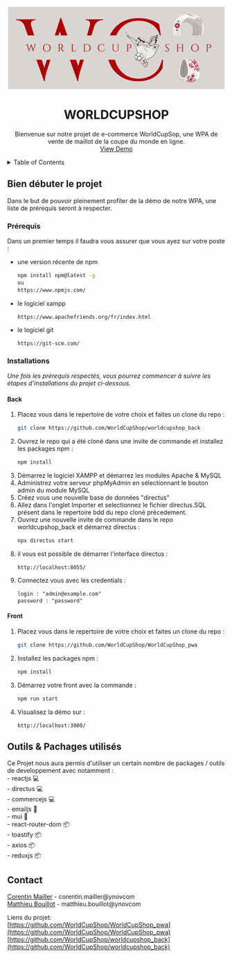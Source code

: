 <!-- PROJECT LOGO -->
<br />
<div align="center">
  <a href="https://github.com/B3INGLOG2022/WorldCupShop">
    <img src="features/WORLDCUPSHOP_logo.png" alt="Logo">
  </a>

  <h1 align="center">WORLDCUPSHOP</h1>

  <p align="center">
    Bienvenue sur notre projet de e-commerce WorldCupSop, une WPA de vente de maillot de la coupe du monde en ligne.
    <br />
    <a href="https://youtu.be/6lEaylJ6_Ps">View Demo</a>
  </p>
</div>

<details>
  <summary>Table of Contents</summary>
  <ol>
    <li>
      <a href="#getting-started">Bien débuter le projet</a>
      <ul>
        <li><a href="#prerequisites">Prérequis</a></li>
        <li><a href="#installation">Installations</a>
         <ul>
            <li><a href="#back">Back</a></li>
            <li><a href="#front">Front</a></li>
        </ul>
        </li>
      </ul>
    </li>
    <li><a href="#tools">Outils & Pachages utilisés</a></li>
    <li><a href="#contact">Contact</a></li>
  </ol>
</details>

<div id='getting-started'/>
<h2> Bien débuter le projet </h2>

Dans le but de pouvoir pleinement profiter de la démo de notre WPA, une liste de prérequis seront à respecter.

<div id='prerequisites'/>
<h3> Prérequis </h3>

Dans un premier temps il faudra vous assurer que vous ayez sur votre poste :

* une version récente de npm
  ```sh
  npm install npm@latest -g
  ou
  https://www.npmjs.com/
  ```
* le logiciel xampp
  ```
  https://www.apachefriends.org/fr/index.html
  ```
* le logiciel git
  ```
  https://git-scm.com/
  ```

<div id='installation'/>
<h3> Installations </h3>

_Une fois les prérequis respectés, vous pourrez commencer à suivre les étapes d'installations du projet ci-dessous._

<div id='back'/>
<h4> Back </h4>

1. Placez vous dans le repertoire de votre choix et faites un clone du repo :
   ```sh
   git clone https://github.com/WorldCupShop/worldcupshop_back
   ```
2. Ouvrez le repo qui a été cloné dans une invite de commande et installez les packages npm :
   ```sh
   npm install
   ```
3. Démarrez le logiciel XAMPP et démarrez les modules Apache & MySQL
4. Administrez votre serveur phpMyAdmin en sélectionnant le bouton admin du module MySQL
5. Créez vous une nouvelle base de données "directus"
6. Allez dans l'onglet Importer et selectionnez le fichier directus.SQL présent dans le repertoire bdd du repo cloné précedement.
7. Ouvrez une nouvelle invite de commande dans le repo worldcupshop_back et démarrez directus :
   ```sh
   npx directus start
   ```
8. il vous est possible de démarrer l'interface directus :
    ```
   http://localhost:8055/
   ```
9. Connectez vous avec les credentials :
    ```
    login : "admin@example.com"
    password : "password"
   ```

<div id='front'/>
<h4> Front </h4>

1. Placez vous dans le repertoire de votre choix et faites un clone du repo :
   ```sh
   git clone https://github.com/WorldCupShop/WorldCupShop_pwa
   ```
2. Installez les packages npm :
   ```sh
   npm install
   ```
3. Démarrez votre front avec la commande :
    ```sh
   npm run start
   ```
4. Visualisez la démo sur :
   ```
   http://localhost:3000/
   ```

<div id='tools'/>
<h2>  Outils & Pachages utilisés </h2>

Ce Projet nous aura permis d'utiliser un certain nombre de packages / outils de developpement avec notamment : <br>
    - reactjs 💻 <br>
    - directus 💻 <br>
    - commercejs 💻 <br>
    - emailjs 📖 <br>
    - mui 📖 <br>
    - react-router-dom 📦 <br>
    - toastify 📦 <br>
    - axios 📦 <br>
    - reduxjs 📦 <br>


<div id='contact'/>
<h2>  Contact </h2>

[Corentin Mailler](https://www.linkedin.com/in/corentin-mailler/) - corentin.mailler@ynovcom <br>
[Matthieu Bouillot](https://www.linkedin.com/in/matthieu-bouillot/) - matthieu.bouillot@ynovcom <br>

Liens du projet: <br>
[https://github.com/WorldCupShop/WorldCupShop_pwa](https://github.com/WorldCupShop/WorldCupShop_pwa) <br>
[https://github.com/WorldCupShop/worldcupshop_back](https://github.com/WorldCupShop/worldcupshop_back) 
